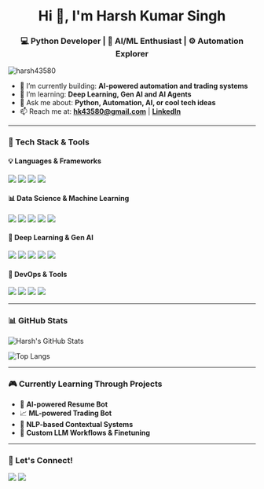 <h1 align="center">Hi 👋, I'm Harsh Kumar Singh</h1>
<h3 align="center">💻 Python Developer | 🧠 AI/ML Enthusiast | ⚙️ Automation Explorer</h3>

<p align="left">
  <img src="https://komarev.com/ghpvc/?username=harsh43580&label=Profile%20views&color=0e75b6&style=flat" alt="harsh43580" />
</p>

- 🔭 I’m currently building: **AI-powered automation and trading systems**
- 🌱 I’m learning: **Deep Learning, Gen AI and AI Agents**
- 💬 Ask me about: **Python, Automation, AI, or cool tech ideas**
- 📫 Reach me at: **[hk43580@gmail.com](mailto:hk43580@gmail.com)** | **[LinkedIn](https://www.linkedin.com/in/harsh0612/)**

---

### 🚀 Tech Stack & Tools

#### 💡 Languages & Frameworks
<p>
  <img src="https://img.shields.io/badge/Python-3776AB?style=for-the-badge&logo=python&logoColor=white"/>
  <img src="https://img.shields.io/badge/Django-092E20?style=for-the-badge&logo=django&logoColor=white"/>
  <img src="https://img.shields.io/badge/FastAPI-005571?style=for-the-badge&logo=fastapi"/>
  <img src="https://img.shields.io/badge/Flask-000000?style=for-the-badge&logo=flask"/>
</p>

#### 📊 Data Science & Machine Learning
<p>
  <img src="https://img.shields.io/badge/Numpy-013243?style=for-the-badge&logo=numpy&logoColor=white"/>
  <img src="https://img.shields.io/badge/Pandas-150458?style=for-the-badge&logo=pandas&logoColor=white"/>
  <img src="https://img.shields.io/badge/Scikit--Learn-F7931E?style=for-the-badge&logo=scikit-learn&logoColor=white"/>
  <img src="https://img.shields.io/badge/Matplotlib-11557C?style=for-the-badge&logo=matplotlib&logoColor=white"/>
  <img src="https://img.shields.io/badge/Seaborn-5382A1?style=for-the-badge&logoColor=white"/>
</p>

#### 🤖 Deep Learning & Gen AI
<p>
  <img src="https://img.shields.io/badge/TensorFlow-FF6F00?style=for-the-badge&logo=tensorflow&logoColor=white"/>
  <img src="https://img.shields.io/badge/PyTorch-EE4C2C?style=for-the-badge&logo=pytorch&logoColor=white"/>
  <img src="https://img.shields.io/badge/HuggingFace-FFD21F?style=for-the-badge&logo=huggingface&logoColor=black"/>
  <img src="https://img.shields.io/badge/OpenAI-412991?style=for-the-badge&logo=openai&logoColor=white"/>
  <img src="https://img.shields.io/badge/Transformers-FFAE42?style=for-the-badge&logoColor=black"/>
</p>

#### 🧰 DevOps & Tools
<p>
  <img src="https://img.shields.io/badge/Git-F05032?style=for-the-badge&logo=git&logoColor=white"/>
  <img src="https://img.shields.io/badge/GitHub-181717?style=for-the-badge&logo=github&logoColor=white"/>
  <img src="https://img.shields.io/badge/Docker-2496ED?style=for-the-badge&logo=docker&logoColor=white"/>
  <img src="https://img.shields.io/badge/Colab-F9AB00?style=for-the-badge&logo=googlecolab&logoColor=black"/>
</p>

---

### 📊 GitHub Stats

![Harsh's GitHub Stats](https://github-readme-stats.vercel.app/api?username=harsh43580&show_icons=true&theme=radical)

![Top Langs](https://github-readme-stats.vercel.app/api/top-langs/?username=harsh43580&layout=compact&theme=radical)

---

### 🎮 Currently Learning Through Projects

- 🤖 **AI-powered Resume Bot**
- 📈 **ML-powered Trading Bot**
- 🧠 **NLP-based Contextual Systems**
- 💼 **Custom LLM Workflows & Finetuning**

---

### 🎯 Let's Connect!

<p align="left">
  <a href="mailto:hk43580@gmail.com"><img src="https://img.shields.io/badge/Gmail-D14836?style=for-the-badge&logo=gmail&logoColor=white"></a>
  <a href="https://www.linkedin.com/in/harsh0612/"><img src="https://img.shields.io/badge/LinkedIn-blue?style=for-the-badge&logo=linkedin&logoColor=white"></a>
</p>
